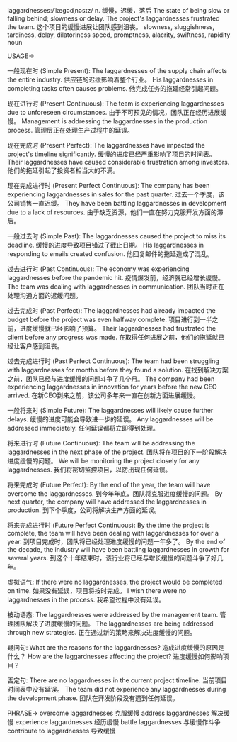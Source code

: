 laggardnesses:/ˈlæɡədˌnəsɪz/
n.
缓慢，迟缓，落后
The state of being slow or falling behind; slowness or delay.
The project's laggardnesses frustrated the team.  这个项目的缓慢进展让团队感到沮丧。
slowness, sluggishness, tardiness, delay, dilatoriness
speed, promptness, alacrity, swiftness, rapidity
noun


USAGE->

一般现在时 (Simple Present):
The laggardnesses of the supply chain affects the entire industry.  供应链的迟缓影响着整个行业。
His laggardnesses in completing tasks often causes problems. 他完成任务的拖延经常引起问题。

现在进行时 (Present Continuous):
The team is experiencing laggardnesses due to unforeseen circumstances.  由于不可预见的情况，团队正在经历进展缓慢。
Management is addressing the laggardnesses in the production process. 管理层正在处理生产过程中的延误。

现在完成时 (Present Perfect):
The laggardnesses have impacted the project's timeline significantly. 缓慢的进度已经严重影响了项目的时间表。
Their laggardnesses have caused considerable frustration among investors. 他们的拖延引起了投资者相当大的不满。

现在完成进行时 (Present Perfect Continuous):
The company has been experiencing laggardnesses in sales for the past quarter.  过去一个季度，该公司销售一直迟缓。
They have been battling laggardnesses in development due to a lack of resources. 由于缺乏资源，他们一直在努力克服开发方面的滞后。

一般过去时 (Simple Past):
The laggardnesses caused the project to miss its deadline.  缓慢的进度导致项目错过了截止日期。
His laggardnesses in responding to emails created confusion.  他回复邮件的拖延造成了混乱。

过去进行时 (Past Continuous):
The economy was experiencing laggardnesses before the pandemic hit.  疫情爆发前，经济就已经增长缓慢。
The team was dealing with laggardnesses in communication.  团队当时正在处理沟通方面的迟缓问题。

过去完成时 (Past Perfect):
The laggardnesses had already impacted the budget before the project was even halfway complete.  项目进行到一半之前，进度缓慢就已经影响了预算。
Their laggardnesses had frustrated the client before any progress was made.  在取得任何进展之前，他们的拖延就已经让客户感到沮丧。

过去完成进行时 (Past Perfect Continuous):
The team had been struggling with laggardnesses for months before they found a solution.  在找到解决方案之前，团队已经与进度缓慢的问题斗争了几个月。
The company had been experiencing laggardnesses in innovation for years before the new CEO arrived.  在新CEO到来之前，该公司多年来一直在创新方面进展缓慢。


一般将来时 (Simple Future):
The laggardnesses will likely cause further delays.  缓慢的进度可能会导致进一步的延误。
Any laggardnesses will be addressed immediately.  任何延误都将立即得到处理。

将来进行时 (Future Continuous):
The team will be addressing the laggardnesses in the next phase of the project.  团队将在项目的下一阶段解决进度缓慢的问题。
We will be monitoring the project closely for any laggardnesses.  我们将密切监控项目，以防出现任何延误。

将来完成时 (Future Perfect):
By the end of the year, the team will have overcome the laggardnesses. 到今年年底，团队将克服进度缓慢的问题。
By next quarter, the company will have addressed the laggardnesses in production. 到下个季度，公司将解决生产方面的延误。

将来完成进行时 (Future Perfect Continuous):
By the time the project is complete, the team will have been dealing with laggardnesses for over a year.  到项目完成时，团队将已经处理进度缓慢的问题一年多了。
By the end of the decade, the industry will have been battling laggardnesses in growth for several years. 到这个十年结束时，该行业将已经与增长缓慢的问题斗争了好几年。


虚拟语气:
If there were no laggardnesses, the project would be completed on time. 如果没有延误，项目将按时完成。
I wish there were no laggardnesses in the process. 我希望过程中没有延误。


被动语态:
The laggardnesses were addressed by the management team. 管理团队解决了进度缓慢的问题。
The laggardnesses are being addressed through new strategies. 正在通过新的策略来解决进度缓慢的问题。


疑问句:
What are the reasons for the laggardnesses?  造成进度缓慢的原因是什么？
How are the laggardnesses affecting the project?  进度缓慢如何影响项目？


否定句:
There are no laggardnesses in the current project timeline.  当前项目时间表中没有延误。
The team did not experience any laggardnesses during the development phase.  团队在开发阶段没有遇到任何延误。



PHRASE->
overcome laggardnesses  克服缓慢
address laggardnesses  解决缓慢
experience laggardnesses  经历缓慢
battle laggardnesses  与缓慢作斗争
contribute to laggardnesses 导致缓慢
